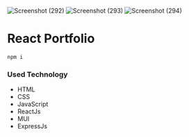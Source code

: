 ![Screenshot (292)](https://github.com/Bharti277/Dataseers/assets/57709459/3e945238-6d87-44de-92ca-ce167de53529)
![Screenshot (293)](https://github.com/Bharti277/Dataseers/assets/57709459/160cffca-fd1b-4b9f-aff9-26f6fc0f15b6)
![Screenshot (294)](https://github.com/Bharti277/Dataseers/assets/57709459/cab4f256-66f6-4f0b-8eed-f978c0219e44)

# React Portfolio

    npm i

### Used Technology
 - HTML
 - CSS
 - JavaScript
 - ReactJs
 - MUI
 - ExpressJs
